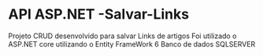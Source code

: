 # API ASP.NET -Salvar-Links

Projeto CRUD desenvolvido para salvar Links de artigos 
Foi utilizado o ASP.NET core
utilizando o Entity FrameWork 6
Banco de dados SQLSERVER
